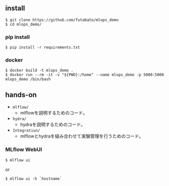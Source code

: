 ## install

```
$ git clone https://github.com/futabato/mlops_demo
$ cd mlops_demo/
```

### pip install

```
$ pip install -r requirements.txt
```

### docker

```
$ docker build -t mlops_demo .
$ docker run --rm -it -v "${PWD}:/home" --name mlops_demo -p 5000:5000 mlops_demo /bin/bash
```

## hands-on

- `mlflow/`
  - mlflowを説明するためのコード。
- `hydra/`
  - hydraを説明するためのコード。
- `Integration/`
  - mlflowとhydraを組み合わせて実験管理を行うためのコード。

### MLflow WebUI

```
$ mlflow ui
```

or

```
$ mlflow ui -h `hostname`
```

